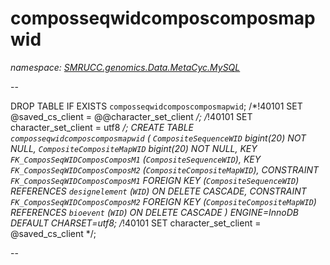 ﻿# composseqwidcomposcomposmapwid
_namespace: [SMRUCC.genomics.Data.MetaCyc.MySQL](./index.md)_

--
 
 DROP TABLE IF EXISTS `composseqwidcomposcomposmapwid`;
 /*!40101 SET @saved_cs_client = @@character_set_client */;
 /*!40101 SET character_set_client = utf8 */;
 CREATE TABLE `composseqwidcomposcomposmapwid` (
 `CompositeSequenceWID` bigint(20) NOT NULL,
 `CompositeCompositeMapWID` bigint(20) NOT NULL,
 KEY `FK_ComposSeqWIDComposComposM1` (`CompositeSequenceWID`),
 KEY `FK_ComposSeqWIDComposComposM2` (`CompositeCompositeMapWID`),
 CONSTRAINT `FK_ComposSeqWIDComposComposM1` FOREIGN KEY (`CompositeSequenceWID`) REFERENCES `designelement` (`WID`) ON DELETE CASCADE,
 CONSTRAINT `FK_ComposSeqWIDComposComposM2` FOREIGN KEY (`CompositeCompositeMapWID`) REFERENCES `bioevent` (`WID`) ON DELETE CASCADE
 ) ENGINE=InnoDB DEFAULT CHARSET=utf8;
 /*!40101 SET character_set_client = @saved_cs_client */;
 
 --




